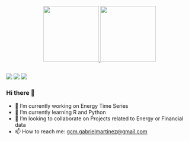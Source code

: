 <div align="center">
  <a href="https://github.com/gcmgabrielmartinez">
  <img height="150em" src="https://github-readme-stats.vercel.app/api?username=gcmgabrielmartinez&show_icons=true&theme=tokyonight&include_all_commits=true&count_private=true"/>
  <img height="150em" src="https://github-readme-stats.vercel.app/api/top-langs/?username=gcmgabrielmartinez&layout=compact&langs_count=7&theme=tokyonight"/>
</div>

 ##
  
  <div> 
  <a href = "mailto:gcm.gabrielmartinez@gmail.com"><img src="https://img.shields.io/badge/-Gmail-%23333?style=for-the-badge&logo=gmail&logoColor=white" target="_blank"></a>
  <a href="https://www.linkedin.com/in/gcmgabrielmartinez" target="_blank"><img src="https://img.shields.io/badge/-LinkedIn-%230077B5?style=for-the-badge&logo=linkedin&logoColor=white" target="_blank"></a> 
  <a href="https://instagram.com/ogabrielcalvo" target="_blank"><img src="https://img.shields.io/badge/-Instagram-%23E4405F?style=for-the-badge&logo=instagram&logoColor=white" target="_blank"></a>
  
</div>
  
 
### Hi there 👋

- 🔭 I’m currently working on Energy Time Series
- 🌱 I’m currently learning R and Python
- 👯 I’m looking to collaborate on Projects related to Energy or Financial data
- 📫 How to reach me: gcm.gabrielmartinez@gmail.com

<!-- **gcmgabrielmartinez/gcmgabrielmartinez** is a ✨ _special_ ✨ repository because its `README.md` (this file) appears on your GitHub profile.

Here are some ideas to get you started:
-->


  <!-- - 🤔 I’m looking for help with 
- 💬 Ask me about ...
- 😄 Pronouns: ...
- ⚡ Fun fact: ...-->


 


 <!-- 

<a href="https://www.youtube.com/channel/UC_-uuuZbY0AAt9CViNzvc-Q" target="_blank"><img src="https://img.shields.io/badge/YouTube-FF0000?style=for-the-badge&logo=youtube&logoColor=white" target="_blank"></a> 
 <a href="https://www.twitch.tv/rafaballerinii" target="_blank"><img src="https://img.shields.io/badge/Twitch-9146FF?style=for-the-badge&logo=twitch&logoColor=white" target="_blank"></a> 
<a href="https://discord.gg/wagxzStdcR" target="_blank"><img src="https://img.shields.io/badge/Discord-7289DA?style=for-the-badge&logo=discord&logoColor=white" target="_blank"></a> -->
  
